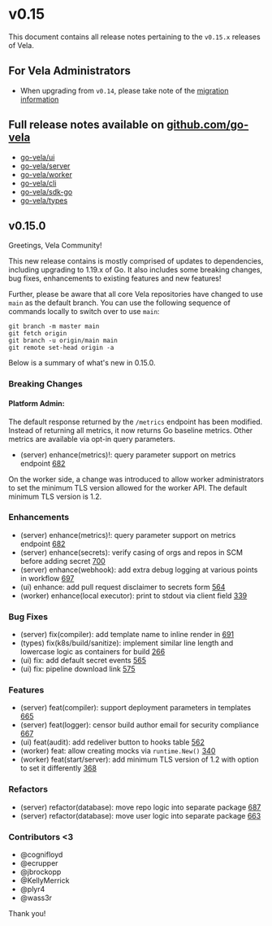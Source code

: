 # v0.15

This document contains all release notes pertaining to the `v0.15.x` releases of Vela.

## For Vela Administrators

* When upgrading from `v0.14`, please take note of the [migration information](/migrations/v0.15/README.md)

## Full release notes available on [github.com/go-vela](https://github.com/go-vela)

* [go-vela/ui](https://github.com/go-vela/ui/releases)
* [go-vela/server](https://github.com/go-vela/server/releases)
* [go-vela/worker](https://github.com/go-vela/worker/releases)
* [go-vela/cli](https://github.com/go-vela/cli/releases)
* [go-vela/sdk-go](https://github.com/go-vela/sdk-go/releases)
* [go-vela/types](https://github.com/go-vela/types/releases)

## v0.15.0

Greetings, Vela Community!

This new release contains is mostly comprised of updates to dependencies, including upgrading to 1.19.x of Go. It also includes some breaking changes, bug fixes, enhancements to existing features and new features!

Further, please be aware that all core Vela repositories have changed to use `main` as the default branch. You can use the following sequence of commands locally to switch over to use `main`:

```shell
git branch -m master main
git fetch origin
git branch -u origin/main main
git remote set-head origin -a
```

Below is a summary of what's new in 0.15.0.

### Breaking Changes

#### Platform Admin:

The default response returned by the `/metrics` endpoint has been modified. Instead of returning all metrics, it now returns Go baseline metrics. Other metrics are available via opt-in query parameters.

* (server) enhance(metrics)!: query parameter support on metrics endpoint [682](https://github.com/go-vela/server/pull/682)

On the worker side, a change was introduced to allow worker administrators to set the minimum TLS version allowed for the worker API. The default minimum TLS version is 1.2.

### Enhancements

* (server) enhance(metrics)!: query parameter support on metrics endpoint [682](https://github.com/go-vela/server/pull/682)
* (server) enhance(secrets): verify casing of orgs and repos in SCM before adding secret [700](https://github.com/go-vela/server/pull/700)
* (server) enhance(webhook): add extra debug logging at various points in workflow [697](https://github.com/go-vela/server/pull/697)
* (ui) enhance: add pull request disclaimer to secrets form [564](https://github.com/go-vela/ui/pull/564)
* (worker) enhance(local executor): print to stdout via client field [339](https://github.com/go-vela/worker/pull/339)

### Bug Fixes

* (server) fix(compiler): add template name to inline render in [691](https://github.com/go-vela/server/pull/691)
* (types) fix(k8s/build/sanitize): implement similar line length and lowercase logic as containers for build [266](https://github.com/go-vela/types/pull/266)
* (ui) fix: add default secret events [565](https://github.com/go-vela/ui/pull/565)
* (ui) fix: pipeline download link [575](https://github.com/go-vela/ui/pull/575)

### Features

* (server) feat(compiler): support deployment parameters in templates [665](https://github.com/go-vela/server/pull/665)
* (server) feat(logger): censor build author email for security compliance [667](https://github.com/go-vela/server/pull/667)
* (ui) feat(audit): add redeliver button to hooks table [562](https://github.com/go-vela/ui/pull/562)
* (worker) feat: allow creating mocks via `runtime.New()` [340](https://github.com/go-vela/worker/pull/340)
* (worker) feat(start/server): add minimum TLS version of 1.2 with option to set it differently [368](https://github.com/go-vela/worker/pull/368)

### Refactors

* (server) refactor(database): move repo logic into separate package [687](https://github.com/go-vela/server/pull/687)
* (server) refactor(database): move user logic into separate package [663](https://github.com/go-vela/server/pull/663)

### Contributors <3

* @cognifloyd
* @ecrupper
* @jbrockopp
* @KellyMerrick
* @plyr4
* @wass3r

Thank you!
